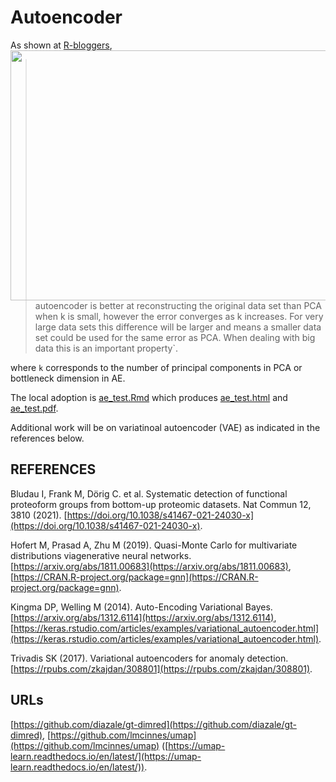 # Autoencoder

As shown at <a href="https://www.r-bloggers.com/pca-vs-autoencoders-for-dimensionality-reduction/">R-bloggers<img src="https://i0.wp.com/gradientdescending.com/wp-content/uploads/2018/07/reconstruction-1.png" width="560" height="400" align="right"></a>,

> autoencoder is better at reconstructing the original data set than PCA when k is small, 
> however the error converges as k increases. For very large data sets this difference will be
> larger and means a smaller data set could be used for the same error as PCA. When dealing 
> with big data this is an important property`.

where `k` corresponds to the number of principal components in PCA or bottleneck dimension in AE.

The local adoption is [ae_test.Rmd](utils/ae_test.Rmd) which produces [ae_test.html](utils/ae_test.html) and [ae_test.pdf](utils/ae_test.pdf).

Additional work will be on variatinoal autoencoder (VAE) as indicated in the references below.

## REFERENCES

Bludau I, Frank M, Dörig C. et al. Systematic detection of functional proteoform groups from bottom-up proteomic datasets. Nat Commun 12, 3810 (2021). [https://doi.org/10.1038/s41467-021-24030-x](https://doi.org/10.1038/s41467-021-24030-x).

Hofert M, Prasad A, Zhu M (2019). Quasi-Monte Carlo for multivariate distributions viagenerative neural networks. [https://arxiv.org/abs/1811.00683](https://arxiv.org/abs/1811.00683), [https://CRAN.R-project.org/package=gnn](https://CRAN.R-project.org/package=gnn).

Kingma DP, Welling M (2014). Auto-Encoding Variational Bayes. [https://arxiv.org/abs/1312.6114](https://arxiv.org/abs/1312.6114), [https://keras.rstudio.com/articles/examples/variational_autoencoder.html](https://keras.rstudio.com/articles/examples/variational_autoencoder.html).

Trivadis SK (2017). Variational autoencoders for anomaly detection. [https://rpubs.com/zkajdan/308801](https://rpubs.com/zkajdan/308801).

## URLs

[https://github.com/diazale/gt-dimred](https://github.com/diazale/gt-dimred),
[https://github.com/lmcinnes/umap](https://github.com/lmcinnes/umap) ([https://umap-learn.readthedocs.io/en/latest/](https://umap-learn.readthedocs.io/en/latest/)).
